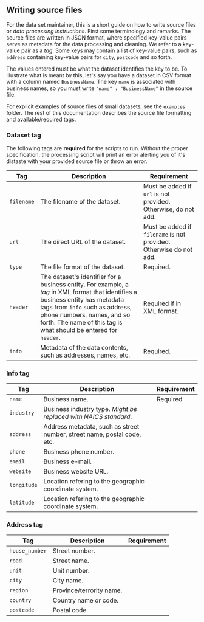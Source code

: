 ## Writing source files 

For the data set maintainer, this is a short guide on how to write source files or *data processing instructions*. First some terminology and remarks. The source files are written in JSON format, where specified key-value pairs serve as metadata for the data processing and cleaning. We refer to a key-value pair as a *tag*. Some keys may contain a list of key-value pairs, such as `address` containing key-value pairs for `city`, `postcode` and so forth.

The values entered must be what the dataset identifies the key to be. To illustrate what is meant by this, let's say you have a dataset in CSV format with a column named `BusinessName`. The key `name` is associated with business names, so you must write `"name" : "BusinessName"` in the source file.

For explicit examples of source files of small datasets, see the `examples` folder. The rest of this documentation describes the source file formatting and available/required tags.

### Dataset tag

The following tags are **required** for the scripts to run. Without the proper specification, the processing script will print an error alerting you of it's distaste with your provided source file or throw an error.

| Tag | Description | Requirement |
| --- | ----------- | ----------- |
| `filename` | The filename of the dataset. | Must be added if `url` is not provided. Otherwise, do not add. |
| `url` | The direct URL of the dataset. | Must be added if `filename` is not provided. Otherwise do not add. |
| `type` | The file format of the dataset. | Required. |
| `header` | The dataset's identifier for a business entity. For example, a _tag_ in XML format that identifies a business entity has metadata tags from `info` such as address, phone numbers, names, and so forth. The name of this tag is what should be entered for `header`. | Required if in XML format. | 
| `info` | Metadata of the data contents, such as addresses, names, etc. | Required. |

### Info tag

| Tag | Description | Requirement |
| --- | ----------- | ----------- |
| `name` | Business name. | Required |
| `industry` | Business industry type. _Might be replaced with NAICS standard_. |  |
| `address` | Address metadata, such as street number, street name, postal code, etc. |  |
| `phone` | Business phone number. |  |
| `email` | Business e-mail. |  |
| `website` | Business website URL. |  |
| `longitude` | Location refering to the geographic coordinate system. |  |
| `latitude` | Location refering to the geographic coordinate system. |  |

### Address tag

| Tag | Description | Requirement |
| --- | ----------- | ----------- |
| `house_number` | Street number. |  |
| `road` | Street name. |  |
| `unit` | Unit number. |  |
| `city` | City name. |  |
| `region` | Province/terrority name. |  |
| `country` | Country name or code. |  |
| `postcode` | Postal code. |  |
